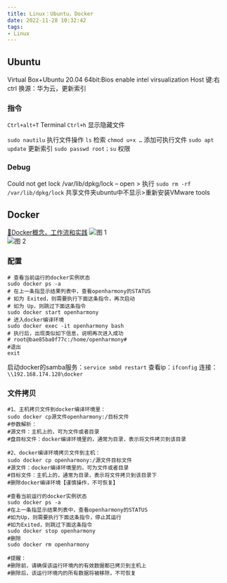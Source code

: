 ```yaml
---
title: Linux：Ubuntu，Docker
date: 2022-11-28 10:32:42
tags:
- Linux
---
```

## Ubuntu
Virtual Box+Ubuntu 20.04
64bit:Bios enable intel virsualization
Host 键:右ctrl
换源：华为云，更新索引
### 指令
``Ctrl+alt+T``	Terminal
``Ctrl+h``	显示隐藏文件

``sudo nautilu``	执行文件操作
``ls``	检索
``chmod u+x …``		添加可执行文件
``sudo apt update``	更新索引
``sudo passwd root；su``	权限
### Debug
Could not get lock /var/lib/dpkg/lock – open > 执行 ``sudo rm -rf /var/lib/dpkg/lock``
共享文件夹ubuntu中不显示>重新安装VMware tools
 

## Docker
[🐳Docker概念，工作流和实践](https://www.bilibili.com/video/BV1MR4y1Q738/)
![图 1](https://raw.sevencdn.com/Arrowes/Arrowes-Blogbackup/main/images/Linux1.png)  
![图 2](https://raw.sevencdn.com/Arrowes/Arrowes-Blogbackup/main/images/Linux2.png)  

### 配置
```shell
# 查看当前运⾏的docker实例状态 
sudo docker ps -a 
# 在上⼀条指显示结果列表中，查看openharmony的STATUS
# 如为 Exited，则需要执⾏下⾯这条指令，再次启动 
# 如为 Up，则跳过下⾯这条指令 
sudo docker start openharmony
# 进⼊docker编译环境 
sudo docker exec -it openharmony bash 
# 执⾏后，出现类似如下信息，说明再次进⼊成功 
# root@bae85ba0f77c:/home/openharmony#
#退出
exit
```
启动docker的samba服务：``service smbd restart``
查看ip：``ifconfig``
连接：``\\192.168.174.128\docker``

### 文件拷贝
```shell
#1、主机拷贝文件到docker编译环境里：
sudo docker cp源文件openharmony:/目标文件
#参数解析：
#源文件：主机上的，可为文件或者目录
#盘目标文件：docker编译环境里的，通常为目录，表示将文件拷贝到该目录

#2、docker编译环境拷贝文件到主机：
sudo docker cp openharmony:/源文件目标文件
#源文件：docker编译环境里的，可为文件或者目录
#目标文件：主机上的，通常为目录，表示将文件拷贝到该目录下
#删除docker编译环境【谨慎操作，不可恢复】

#查看当前运行的docker实例状态
sudo docker ps -a
#在上一条指显示结果列表中，查看openharmony的STATUS
#如为Up，则需要执行下面这条指令，停止其运行
#如为Exited，则跳过下面这条指令
sudo docker stop openharmony
#删除
sudo docker rm openharmony

#提醒：
#删除前，请确保该运行环境内的有效数据都已拷贝到主机上
#删除后，该运行环境内的所有数据将被移除，不可恢复
```
